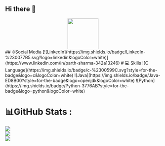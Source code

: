 ## Hi there 👋
<div id="header" align="center">
  <img src="https://media.giphy.com/media/M9gbBd9nbDrOTu1Mqx/giphy.gif" width="100"/>
</div>
## 🌐Social Media
[![LinkedIn](https://img.shields.io/badge/LinkedIn-%230077B5.svg?logo=linkedin&logoColor=white)](https://www.linkedin.com/in/parth-sharma-342a13246) 
# 💻 Skills
![C Language](https://img.shields.io/badge/c-%2300599C.svg?style=for-the-badge&logo=c&logoColor=white) ![Java](https://img.shields.io/badge/Java-ED8B00?style=for-the-badge&logo=openjdk&logoColor=white) ![Python](https://img.shields.io/badge/Python-3776AB?style=for-the-badge&logo=python&logoColor=white)


# 📊GitHub Stats :
![](https://github-readme-stats.vercel.app/api?username=nitesh-kumar27&theme=synthwave&hide_border=false&include_all_commits=false&count_private=false)<br/>
![](https://github-readme-streak-stats.herokuapp.com/?user=nitesh-kumar27&theme=synthwave&hide_border=false)<br/>
![](https://github-readme-stats.vercel.app/api/top-langs/?username=nitesh-kumar27&theme=synthwave&hide_border=false&include_all_commits=false&count_private=false&layout=compact)

<!--
**ParthYuki/ParthYuki** is a ✨ _special_ ✨ repository because its `README.md` (this file) appears on your GitHub profile.

Here are some ideas to get you started:

- 🔭 I’m currently working on ...
- 🌱 I’m currently learning ...
- 👯 I’m looking to collaborate on ...
- 🤔 I’m looking for help with ...
- 💬 Ask me about ...
- 📫 How to reach me: ...
- 😄 Pronouns: ...
- ⚡ Fun fact: ...
-->
